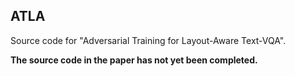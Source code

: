 ## ATLA

Source code for "Adversarial Training for Layout-Aware Text-VQA".



**The source code in the paper has not yet been completed.**

